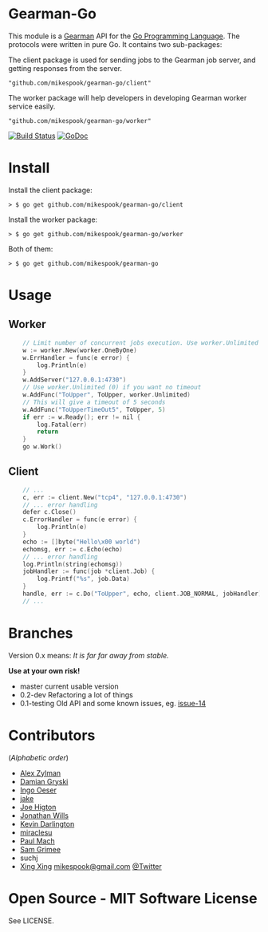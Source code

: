 Gearman-Go
==========

This module is a [Gearman](http://gearman.org/) API for the [Go Programming Language](http://golang.org).
The protocols were written in pure Go. It contains two sub-packages:

The client package is used for sending jobs to the Gearman job server,
and getting responses from the server.

	"github.com/mikespook/gearman-go/client"

The worker package will help developers in developing Gearman worker
service easily.

	"github.com/mikespook/gearman-go/worker"

[![Build Status](https://travis-ci.org/mikespook/gearman-go.png?branch=master)](https://travis-ci.org/mikespook/gearman-go)
[![GoDoc](https://godoc.org/github.com/mikespook/gearman-go?status.png)](https://godoc.org/github.com/mikespook/gearman-go)

Install
=======

Install the client package:
```
> $ go get github.com/mikespook/gearman-go/client
```

Install the worker package:
```
> $ go get github.com/mikespook/gearman-go/worker
```

Both of them:
```shell
> $ go get github.com/mikespook/gearman-go
```

Usage
=====

## Worker
```cpp
	// Limit number of concurrent jobs execution. Use worker.Unlimited (0) if you want no limitation.
    w := worker.New(worker.OneByOne)
    w.ErrHandler = func(e error) {
        log.Println(e)
    }
    w.AddServer("127.0.0.1:4730")
    // Use worker.Unlimited (0) if you want no timeout
    w.AddFunc("ToUpper", ToUpper, worker.Unlimited)
	// This will give a timeout of 5 seconds
    w.AddFunc("ToUpperTimeOut5", ToUpper, 5)
	if err := w.Ready(); err != nil {
		log.Fatal(err)
		return
	}
	go w.Work()
```	

## Client
```cpp
	// ...
	c, err := client.New("tcp4", "127.0.0.1:4730")
    // ... error handling
	defer c.Close()
	c.ErrorHandler = func(e error) {
        log.Println(e)
    }
    echo := []byte("Hello\x00 world")
	echomsg, err := c.Echo(echo)
	// ... error handling
    log.Println(string(echomsg))
    jobHandler := func(job *client.Job) {
        log.Printf("%s", job.Data)
    }
    handle, err := c.Do("ToUpper", echo, client.JOB_NORMAL, jobHandler)
	// ...	
```

Branches
========

Version 0.x means: _It is far far away from stable._

__Use at your own risk!__

 * master current usable version
 * 0.2-dev Refactoring a lot of things
 * 0.1-testing Old API and some known issues, eg. [issue-14](https://github.com/mikespook/gearman-go/issues/14)

Contributors
============

(_Alphabetic order_)
 
 * [Alex Zylman](https://github.com/azylman)
 * [Damian Gryski](https://github.com/dgryski)
 * [Ingo Oeser](https://github.com/nightlyone)
 * [jake](https://github.com/jbaikge)
 * [Joe Higton](https://github.com/draxil)
 * [Jonathan Wills](https://github.com/runningwild)
 * [Kevin Darlington](https://github.com/kdar)
 * [miraclesu](https://github.com/miraclesu)
 * [Paul Mach](https://github.com/paulmach)
 * [Sam Grimee](https://github.com/sgrimee)
 * suchj
 * [Xing Xing](http://mikespook.com) <mikespook@gmail.com> [@Twitter](http://twitter.com/mikespook)

Open Source - MIT Software License
==================================

See LICENSE.
